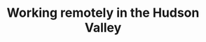---
title: Working remotely in the Hudson Valley
external_url: https://www.poughkeepsiejournal.com/story/life/2017/06/15/working-remotely-boon-hudson-valley/400117001/
categories:
- Hudson Valley
- Elsewhere
---